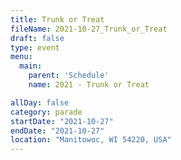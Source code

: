 ```yaml
---
title: Trunk or Treat
fileName: 2021-10-27_Trunk_or_Treat
draft: false
type: event
menu: 
  main:
    parent: 'Schedule'
    name: 2021 - Trunk or Treat

allDay: false
category: parade
startDate: "2021-10-27"
endDate: "2021-10-27"
location: "Manitowoc, WI 54220, USA"
---
```


